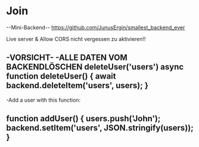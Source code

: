 # Join
--Mini-Backend--
https://github.com/JunusErgin/smallest_backend_ever

Live server & Allow CORS nicht vergessen zu aktivieren!!


-VORSICHT-
-ALLE DATEN VOM BACKENDLÖSCHEN
deleteUser('users')
async function deleteUser() {
  await backend.deleteItem('users', users);
}
-


-Add a user with this function:

function addUser() {
    users.push('John');
    backend.setItem('users', JSON.stringify(users));
}
--
